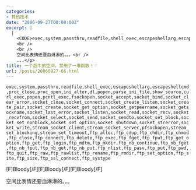 ```yaml
---
categories:
- 其他技术
date: "2006-09-27T00:00:00Z"
excerpt: |
  |
    <CODE>exec,system,passthru,readfile,shell_exec,escapeshellarg,escapeshellcmd,proc_close,proc_open,ini_alter,dl,popen,parse_ini_file,show_source,curl_exec,popen,pcntl_exec,fsockopen,socket_accept,socket_bind,socket_clear_error,socket_close,socket_connect,socket_create_listen,socket_create_pair,socket_create,socket_get_option,socket_getpeername,socket_getsockname,socket_last_error,socket_listen,socket_read,socket_recv,socket_recvfrom,socket_select,socket_send,socket_sendto,socket_set_block,socket_set_nonblock,socket_set_option,socket_shutdown,socket_strerror,socket_write,stream_socket_client,stream_socket_server,pfsockopen,stream_set_blocking,stream_set_timeout,ftp_alloc,ftp_cdup,ftp_chdir,ftp_chmod,ftp_close,ftp_connect,ftp_delete,ftp_exec,ftp_fget,ftp_fput,ftp_get_option,ftp_get,ftp_login,ftp_mdtm,ftp_mkdir,ftp_nb_continue,ftp_nb_fget,ftp_nb_fput,ftp_nb_get,ftp_nb_put,ftp_nlist,ftp_pasv,ftp_put,ftp_pwd,ftp_quit,ftp_raw,ftp_rawlist,ftp_rename,ftp_rmdir,ftp_set_option,ftp_site,ftp_size,ftp_ssl_connect,ftp_systype</CODE><br />
    <br />
    <br />
    空间比表情还要血淋淋的。。。<br />
    ...</p>
title: 一个超牛的空间，禁用了一堆函数！！
url: /posts/20060927-66.html
---
```

`exec,system,passthru,readfile,shell_exec,escapeshellarg,escapeshellcmd,proc_close,proc_open,ini_alter,dl,popen,parse_ini_file,show_source,curl_exec,popen,pcntl_exec,fsockopen,socket_accept,socket_bind,socket_clear_error,socket_close,socket_connect,socket_create_listen,socket_create_pair,socket_create,socket_get_option,socket_getpeername,socket_getsockname,socket_last_error,socket_listen,socket_read,socket_recv,socket_recvfrom,socket_select,socket_send,socket_sendto,socket_set_block,socket_set_nonblock,socket_set_option,socket_shutdown,socket_strerror,socket_write,stream_socket_client,stream_socket_server,pfsockopen,stream_set_blocking,stream_set_timeout,ftp_alloc,ftp_cdup,ftp_chdir,ftp_chmod,ftp_close,ftp_connect,ftp_delete,ftp_exec,ftp_fget,ftp_fput,ftp_get_option,ftp_get,ftp_login,ftp_mdtm,ftp_mkdir,ftp_nb_continue,ftp_nb_fget,ftp_nb_fput,ftp_nb_get,ftp_nb_put,ftp_nlist,ftp_pasv,ftp_put,ftp_pwd,ftp_quit,ftp_raw,ftp_rawlist,ftp_rename,ftp_rmdir,ftp_set_option,ftp_site,ftp_size,ftp_ssl_connect,ftp_systype`

\[F]Bloody[/F\]\[F\]Bloody\[/F\]\[F\]Bloody[/F]

空间比表情还要血淋淋的。。。